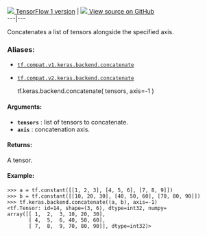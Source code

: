 [ ![](https://tensorflow.google.cn/images/tf_logo_32px.png) TensorFlow 1
version](/versions/r1.15/api_docs/python/tf/keras/backend/concatenate) |  [
![](https://tensorflow.google.cn/images/GitHub-Mark-32px.png) View source on
GitHub
](https://github.com/tensorflow/tensorflow/blob/r2.0/tensorflow/python/keras/backend.py#L2676-L2708)  
---|---  
  
Concatenates a list of tensors alongside the specified axis.

### Aliases:

  * [`tf.compat.v1.keras.backend.concatenate`](/api_docs/python/tf/keras/backend/concatenate)
  * [`tf.compat.v2.keras.backend.concatenate`](/api_docs/python/tf/keras/backend/concatenate)

    
    
    tf.keras.backend.concatenate(
        tensors,
        axis=-1
    )
    

#### Arguments:

  * **`tensors`** : list of tensors to concatenate.
  * **`axis`** : concatenation axis.

#### Returns:

A tensor.

#### Example:

    
    
    >>> a = tf.constant([[1, 2, 3], [4, 5, 6], [7, 8, 9]])
    >>> b = tf.constant([[10, 20, 30], [40, 50, 60], [70, 80, 90]])
    >>> tf.keras.backend.concatenate((a, b), axis=-1)
    <tf.Tensor: id=14, shape=(3, 6), dtype=int32, numpy=
    array([[ 1,  2,  3, 10, 20, 30],
           [ 4,  5,  6, 40, 50, 60],
           [ 7,  8,  9, 70, 80, 90]], dtype=int32)>
    


